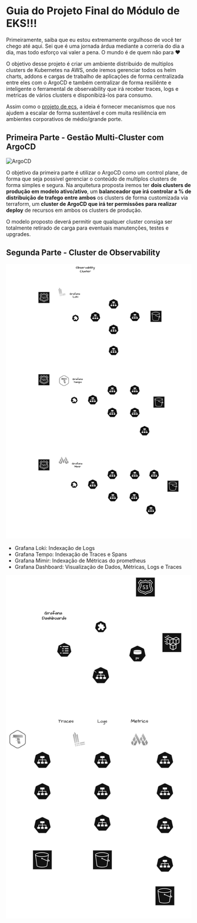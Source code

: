 
# Guia do Projeto Final do Módulo de EKS!!!

Primeiramente, saiba que eu estou extremamente orgulhoso de você ter chego até aqui. Sei que é uma jornada árdua mediante a correria do dia a dia, mas todo esforço vai valer a pena. O mundo é de quem não para :heart: 



O objetivo desse projeto é criar um ambiente distribuido de multiplos clusters de Kubernetes na AWS, onde iremos gerenciar todos os helm charts, addons e cargas de trabalho de aplicações de forma centralizada entre eles com o ArgoCD e também centralizar de forma resiliênte e inteligente o ferramental de observability que irá receber traces, logs e metricas de vários clusters e disponibizá-los para consumo. 

Assim como o [projeto de ecs](/extras/ecs-projeto-final/), a ideia é fornecer mecanismos que nos ajudem a escalar de forma sustentável e com muita resiliência em ambientes corporativos de médio/grande porte. 

## Primeira Parte - Gestão Multi-Cluster com ArgoCD 

![ArgoCD](/assets/projeto-final-argocd-workload.drawio.png)

O objetivo da primeira parte é utilizar o ArgoCD como um control plane, de forma que seja possivel gerenciar o conteúdo de multiplos clusters de forma simples e segura. Na arquitetura proposta iremos ter **dois clusters de produção em modelo ativo/ativo**, um **balanceador que irá controlar a % de distribuição de trafego entre ambos** os clusters de forma customizada via terraform, um **cluster de ArgoCD que irá ter permissões para realizar deploy** de recursos em ambos os clusters de produção.

O modelo proposto deverá permitir que qualquer cluster consiga ser totalmente retirado de carga para eventuais manutenções, testes e upgrades. 


## Segunda Parte - Cluster de Observability 

![Observability](/assets/projeto-final-observability.drawio.png)

* Grafana Loki: Indexação de Logs
* Grafana Tempo: Indexação de Traces e Spans
* Grafana Mimir: Indexação de Métricas do prometheus
* Grafana Dashboard: Visualização de Dados, Métricas, Logs e Traces


![Grafana](/assets/projeto-final-grafana.png)